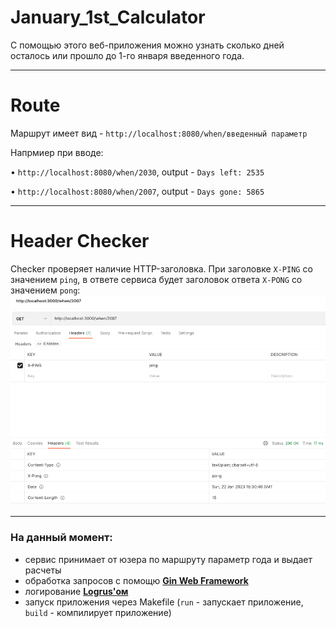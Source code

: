 # January_1st_Calculator
С помощью этого веб-приложения можно узнать сколько дней осталось или прошло до 1-го января введенного года.
___
# Route
Маршрут имеет вид - `http://localhost:8080/when/введенный параметр`

Напрмиер при вводе:

• `http://localhost:8080/when/2030`, output - `Days left: 2535`

• `http://localhost:8080/when/2007`, output - `Days gone: 5865`


___
# Header Checker
Checker проверяет наличие HTTP-заголовка. При заголовке `X-PING` со значением `ping`, в ответе сервиса будет заголовок ответа `X-PONG` со значением `pong`:
![](https://github.com/faringet/January_1st_Calculator/blob/master/Header%20Checker.png)

___
### На данный момент:
- сервис принимает от юзера по маршруту параметр года и выдает расчеты
- обработка запросов с помощю [**Gin Web Framework**](https://gin-gonic.com/docs/)
- логирование [**Logrus'ом**](https://github.com/sirupsen/logrus) 
- запуск приложения через Makefile (`run` - запускает приложение, `build` - компилирует приложение)
